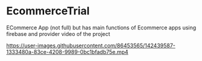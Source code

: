 # EcommerceTrial
ECommerce App (not full) but has main functions of Ecommerce apps
using firebase and provider
video of the project

https://user-images.githubusercontent.com/86453565/142439587-1333480a-83ce-4208-9989-0bc1bfadb75e.mp4

